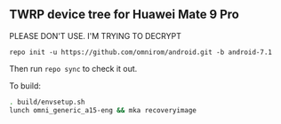 ## TWRP device tree for Huawei Mate 9 Pro

PLEASE DON'T USE. I'M TRYING TO DECRYPT

```
repo init -u https://github.com/omnirom/android.git -b android-7.1
```

Then run `repo sync` to check it out.

To build:

```sh
. build/envsetup.sh
lunch omni_generic_a15-eng && mka recoveryimage
```
